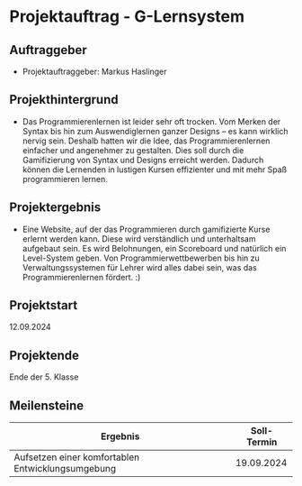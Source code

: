 # Projektauftrag - G-Lernsystem

## Auftraggeber

- Projektauftraggeber: Markus Haslinger

## Projekthintergrund

- Das Programmierenlernen ist leider sehr oft trocken. Vom Merken der Syntax bis hin zum Auswendiglernen ganzer Designs – es kann wirklich nervig sein. Deshalb hatten wir die Idee, das Programmierenlernen einfacher und angenehmer zu gestalten. Dies soll durch die Gamifizierung von Syntax und Designs erreicht werden. Dadurch können die Lernenden in lustigen Kursen effizienter und mit mehr Spaß programmieren lernen.

## Projektergebnis

- Eine Website, auf der das Programmieren durch gamifizierte Kurse erlernt werden kann. Diese wird verständlich und unterhaltsam aufgebaut sein. Es wird Belohnungen, ein Scoreboard und natürlich ein Level-System geben. Von Programmierwettbewerben bis hin zu Verwaltungssystemen für Lehrer wird alles dabei sein, was das Programmierenlernen fördert. :)

## Projektstart

12.09.2024

## Projektende

Ende der 5. Klasse

## Meilensteine

| Ergebnis                                               | Soll-Termin                          |
|--------------------------------------------------------|--------------------------------------|
| Aufsetzen einer komfortablen Entwicklungsumgebung       | 19.09.2024                          |
